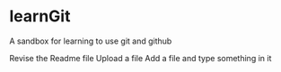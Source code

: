 # learnGit
A sandbox for learning to use git and github

Revise the Readme file
Upload a file
Add a file and type something in it

